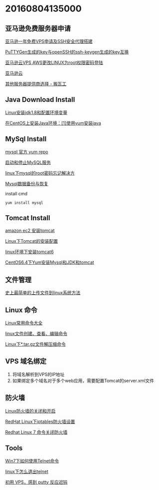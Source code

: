 # 20160804135000

<script src="../js/index.js"></script>
<div id="content"></div>


## 亚马逊免费服务器申请

[亚马逊一年免费VPS申请及SSH安全代理搭建 ](http://blog.sina.com.cn/s/blog_67de9c540102uxk3.html)

[PuTTYGen生成的key与openSSH的ssh-keygen生成的key互换](http://blog.chinaunix.net/uid-22785603-id-3888819.html)

[亚马逊云VPS AWS更改LINUX为root权限密码登陆](http://www.mamicode.com/info-detail-493861.html)

[亚马逊云](https://aws.amazon.com/)

[其他服务器提供商选择 - 搬瓦工](https://bandwagonhost.com/)

## Java Download Install
[Linux安装jdk1.8和配置环境变量](https://www.cnblogs.com/zs-notes/p/8535275.html)

[在CentOS上安装Java环境：[1]使用yum安装java](https://jingyan.baidu.com/article/4853e1e51d0c101909f72607.html)

## MySql Install
[mysql 官方 yum repo](http://zongming.net/read-668)

[启动和停止MySQL服务](http://www.cnblogs.com/jdonson/archive/2009/07/03/1516289.html)

[linux下mysql的root密码忘记解决方](http://www.cnblogs.com/allenblogs/archive/2010/08/12/1798247.html)

[Mysql数据备份与恢复](http://www.cnblogs.com/wenanry/archive/2010/05/18/1737939.html)

install cmd
`````
yum install mysql
`````

## Tomcat Install
[amazon ec2 安装tomcat](http://blog.sina.com.cn/s/blog_3d37a56901011os7.html)

[Linux下Tomcat的安装配置](https://blog.csdn.net/zhuying_linux/article/details/6583096)

[linux环境下安装tomcat6](http://www.cnblogs.com/wenqiangwu/p/3288339.html)

[CentOS6.4下Yum安装Mysql和JDK和tomcat](https://blog.csdn.net/renfufei/article/details/9733367)

## 文件管理
[史上最简单的上传文件到linux系统方法](https://jingyan.baidu.com/article/219f4bf7d28185de442d38d2.html)

## Linux 命令 
[Linux常用命令大全](http://www.php100.com/html/webkaifa/Linux/2009/1106/3485.html)

[linux文件创建、查看、编辑命令](http://blog.163.com/fan_yishan/blog/static/4769221320095148164649/)

[Linux下*.tar.gz文件解压缩命令](http://www.cnblogs.com/xiehy/archive/2010/09/13/1824776.html)

## VPS 域名绑定
1. 将域名解析到VPS的IP地址
1. 如果绑定多个域名对于多个web应用，需要配置Tomcat的server.xml文件

## 防火墙
[Linux防火墙的关闭和开启](https://kiddwyl.iteye.com/blog/67708)

[RedHat Linux下iptables防火墙设置](https://www.linuxidc.com/Linux/2012-08/67186.htm)

[Redhat Linux 7 命令关闭防火墙](https://jingyan.baidu.com/article/e52e3615a9009440c70c5162.html)

## Tools
[Win7下如何使用Telnet命令](https://jingyan.baidu.com/article/95c9d20d96ba4aec4f756154.html)

[linux下怎么退出telnet](http://www.cnblogs.com/hnrainll/archive/2012/02/04/2337928.html)

[初用 VPS，感到 putty 反应迟钝](https://www.v2ex.com/t/102990)